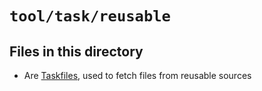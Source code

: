 <!-- File managed by repo-as-code, do not edit manually! -->
# `tool/task/reusable`

## Files in this directory

- Are [Taskfiles](https://taskfile.dev), used to fetch files from reusable sources
